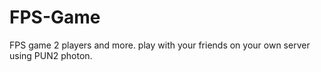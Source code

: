 # FPS-Game
 FPS game 2 players and more. play with your friends on your own server using PUN2 photon.
